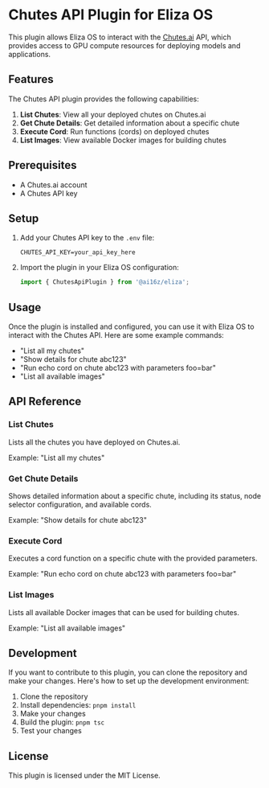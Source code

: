 # Chutes API Plugin for Eliza OS

This plugin allows Eliza OS to interact with the [Chutes.ai](https://chutes.ai) API, which provides access to GPU compute resources for deploying models and applications.

## Features

The Chutes API plugin provides the following capabilities:

1. **List Chutes**: View all your deployed chutes on Chutes.ai
2. **Get Chute Details**: Get detailed information about a specific chute
3. **Execute Cord**: Run functions (cords) on deployed chutes
4. **List Images**: View available Docker images for building chutes

## Prerequisites

- A Chutes.ai account
- A Chutes API key

## Setup

1. Add your Chutes API key to the `.env` file:
   ```
   CHUTES_API_KEY=your_api_key_here
   ```

2. Import the plugin in your Eliza OS configuration:
   ```typescript
   import { ChutesApiPlugin } from '@ai16z/eliza';
   ```

## Usage

Once the plugin is installed and configured, you can use it with Eliza OS to interact with the Chutes API. Here are some example commands:

- "List all my chutes"
- "Show details for chute abc123"
- "Run echo cord on chute abc123 with parameters foo=bar"
- "List all available images"

## API Reference

### List Chutes

Lists all the chutes you have deployed on Chutes.ai.

Example: "List all my chutes"

### Get Chute Details

Shows detailed information about a specific chute, including its status, node selector configuration, and available cords.

Example: "Show details for chute abc123"

### Execute Cord

Executes a cord function on a specific chute with the provided parameters.

Example: "Run echo cord on chute abc123 with parameters foo=bar"

### List Images

Lists all available Docker images that can be used for building chutes.

Example: "List all available images"

## Development

If you want to contribute to this plugin, you can clone the repository and make your changes. Here's how to set up the development environment:

1. Clone the repository
2. Install dependencies: `pnpm install`
3. Make your changes
4. Build the plugin: `pnpm tsc`
5. Test your changes

## License

This plugin is licensed under the MIT License. 